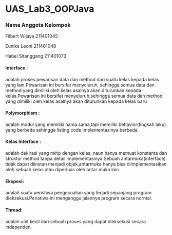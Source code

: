 # UAS_Lab3_OOPJava

### Nama Anggota Kelompok

Filbert Wijaya 211401045

Eunike Leoni 211401048

Habel Sitanggang 211401073

#### Interface :
adalah proses pewarisan data dan method dari suatu kelas kepada kelas yang  lain.Pewarisan ini bersifat menyeluruh, sehingga semua data dan method yang dimiliki oleh kelas asalnya akan diturunkan kepada kelas.Pewarisan ini bersifat menyeluruh,sehingga semua data dan method yang dimiliki oleh kelas asalnya akan diturunkan kepada kelas baru
#### Polymorphism :
adalah modul yang memiliki nama sama,tapi memiliki behavior(tingkah laku) yang berbeda sehingga listing code implementasinya berbeda.
#### Kelas Interface :
adalah deklrasi yang mirip dengan kelas, naun hanya memuat konstanta dan struktur method tanpa detail implementasinya.Sebuah antarmuka(interface) tidak dapat diinstan menjadi objek,antarmuka hanya bisa diimplementasikan oleh sebuah kelas atau diperluas oleh antar muka lain
#### Ekspesi:
adalah suatu peristiwa pengecualian yang terjadi sepanjang program dieksekusi.Peristiwa ini menganggu jalannya program secara normal.
#### Thread:
adalah unit kecil dari sebuah proses yang dapat dieksekusi secara independen.


